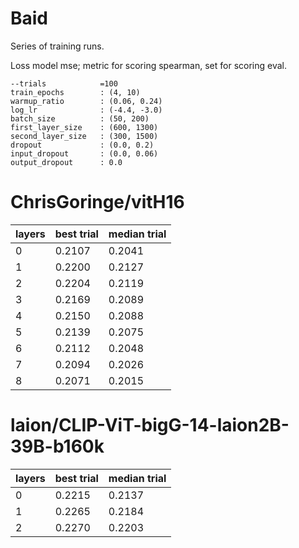 # Baid

Series of training runs.

Loss model mse; metric for scoring spearman, set for scoring eval.

```
--trials            =100
train_epochs        : (4, 10)
warmup_ratio        : (0.06, 0.24)
log_lr              : (-4.4, -3.0)
batch_size          : (50, 200)
first_layer_size    : (600, 1300)
second_layer_size   : (300, 1500)
dropout             : (0.0, 0.2)
input_dropout       : (0.0, 0.06)
output_dropout      : 0.0
```

# ChrisGoringe/vitH16

|layers|best trial|median trial|
|-|-|-|
|0|0.2107|0.2041|
|1|0.2200|0.2127|
|2|0.2204|0.2119|
|3|0.2169|0.2089|
|4|0.2150|0.2088|
|5|0.2139|0.2075|
|6|0.2112|0.2048|
|7|0.2094|0.2026|
|8|0.2071|0.2015|

# laion/CLIP-ViT-bigG-14-laion2B-39B-b160k

|layers|best trial|median trial|
|-|-|-|
|0|0.2215|0.2137|
|1|0.2265|0.2184|
|2|0.2270|0.2203|


